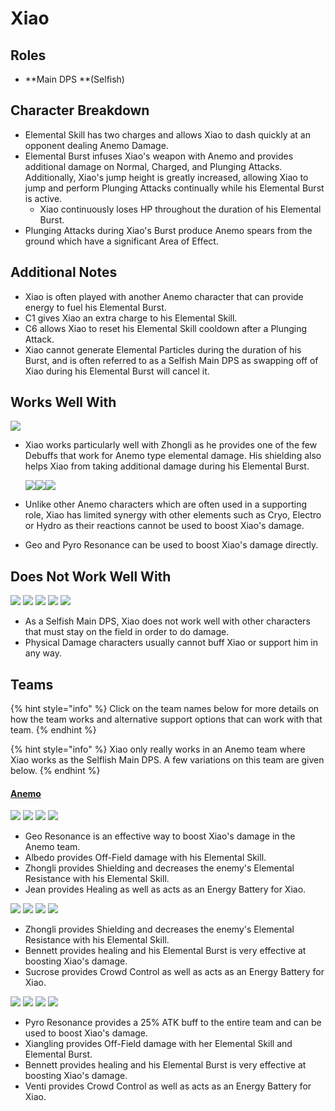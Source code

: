 # Xiao

## Roles

* \*\*Main DPS \*\*(Selfish)

## Character Breakdown

* Elemental Skill has two charges and allows Xiao to dash quickly at an opponent dealing Anemo Damage.
* Elemental Burst infuses Xiao's weapon with Anemo and provides additional damage on Normal, Charged, and Plunging Attacks. Additionally, Xiao's jump height is greatly increased, allowing Xiao to jump and perform Plunging Attacks continually while his Elemental Burst is active.
  * Xiao continuously loses HP throughout the duration of his Elemental Burst.
* Plunging Attacks during Xiao's Burst produce Anemo spears from the ground which have a significant Area of Effect.

## **Additional Notes**

* Xiao is often played with another Anemo character that can provide energy to fuel his Elemental Burst.
* C1 gives Xiao an extra charge to his Elemental Skill.
* C6 allows Xiao to reset his Elemental Skill cooldown after a Plunging Attack.
* Xiao cannot generate Elemental Particles during the duration of his Burst, and is often referred to as a Selfish Main DPS as swapping off of Xiao during his Elemental Burst will cancel it.

## Works Well With

![](../../.gitbook/assets/UI\_AvatarIcon\_Zhongli.png)

*   Xiao works particularly well with Zhongli as he provides one of the few Debuffs that work for Anemo type elemental damage. His shielding also helps Xiao from taking additional damage during his Elemental Burst.

    ![](../../.gitbook/assets/Element\_Anemo.webp)![](../../.gitbook/assets/Element\_Geo.webp)![](../../.gitbook/assets/Element\_Pyro.webp)
* Unlike other Anemo characters which are often used in a supporting role, Xiao has limited synergy with other elements such as Cryo, Electro or Hydro as their reactions cannot be used to boost Xiao's damage.
* Geo and Pyro Resonance can be used to boost Xiao's damage directly.

## Does Not Work Well With

![](../../.gitbook/assets/UI\_AvatarIcon\_Hutao.png) ![](../../.gitbook/assets/ui\_avataricon\_tartaglia.png) ![](../../.gitbook/assets/UI\_AvatarIcon\_Eula.png) ![](../../.gitbook/assets/UI\_AvatarIcon\_Razor.png) ![](../../.gitbook/assets/UI\_AvatarIcon\_Xinyan.png)

* As a Selfish Main DPS, Xiao does not work well with other characters that must stay on the field in order to do damage.
* Physical Damage characters usually cannot buff Xiao or support him in any way.

## Teams

{% hint style="info" %}
Click on the team names below for more details on how the team works and alternative support options that can work with that team.
{% endhint %}

{% hint style="info" %}
Xiao only really works in an Anemo team where Xiao works as the Selflish Main DPS. A few variations on this team are given below.
{% endhint %}

#### [Anemo](./)

![](../../.gitbook/assets/UI\_AvatarIcon\_Xiao.png) ![](../../.gitbook/assets/UI\_AvatarIcon\_Jean.png) ![](../../.gitbook/assets/UI\_AvatarIcon\_Albedo.png) ![](../../.gitbook/assets/UI\_AvatarIcon\_Zhongli.png)

* Geo Resonance is an effective way to boost Xiao's damage in the Anemo team.
* Albedo provides Off-Field damage with his Elemental Skill.
* Zhongli provides Shielding and decreases the enemy's Elemental Resistance with his Elemental Skill.
* Jean provides Healing as well as acts as an Energy Battery for Xiao.

![](../../.gitbook/assets/UI\_AvatarIcon\_Xiao.png) ![](../../.gitbook/assets/UI\_AvatarIcon\_Sucrose.png) ![](../../.gitbook/assets/UI\_AvatarIcon\_Zhongli.png) ![](../../.gitbook/assets/UI\_AvatarIcon\_Bennett.png)

* Zhongli provides Shielding and decreases the enemy's Elemental Resistance with his Elemental Skill.
* Bennett provides healing and his Elemental Burst is very effective at boosting Xiao's damage.
* Sucrose provides Crowd Control as well as acts as an Energy Battery for Xiao.

![](../../.gitbook/assets/UI\_AvatarIcon\_Xiao.png) ![](../../.gitbook/assets/UI\_AvatarIcon\_Venti.png) ![](../../.gitbook/assets/UI\_AvatarIcon\_Xiangling.png) ![](../../.gitbook/assets/UI\_AvatarIcon\_Bennett.png)

* Pyro Resonance provides a 25% ATK buff to the entire team and can be used to boost Xiao's damage.
* Xiangling provides Off-Field damage with her Elemental Skill and Elemental Burst.
* Bennett provides healing and his Elemental Burst is very effective at boosting Xiao's damage.
* Venti provides Crowd Control as well as acts as an Energy Battery for Xiao.
